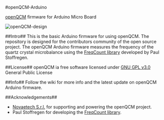 #openQCM-Arduino


[openQCM](http://openqcm.com/) firmware for Arduino Micro Board 

![openQCM-design](https://dl.dropboxusercontent.com/u/51833595/openQCM-hw.jpg)

##Intro##
This is the basic Arduino firmware for using openQCM. The repository is designed for the contributors community of the open source project. The openQCM Arduino firmware measures the frequency of the quartz crystal microbalance using the [FreqCount library](https://github.com/PaulStoffregen/FreqCount) developed by Paul Stoffregen. 

##License##
openQCM ia free software licensed under [GNU GPL v3.0](http://www.gnu.org/licenses/gpl-3.0.txt) General Public License

##Info##
Follow the wiki for more info and the latest update on openQCM Arduino firmware.

##Acknowledgements##
- [Novaetech S.r.l.](http://www.novaetech.it/en/) for supporting and powering the openQCM project. 
- Paul Stoffregen for developing the [FreqCount library](https://github.com/PaulStoffregen/FreqCount).
